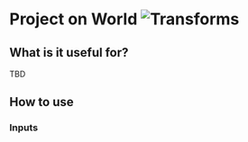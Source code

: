 # Project on World ![Transforms](https://img.shields.io/badge/Transforms-1d6c3d)

## What is it useful for?
TBD

## How to use
### Inputs